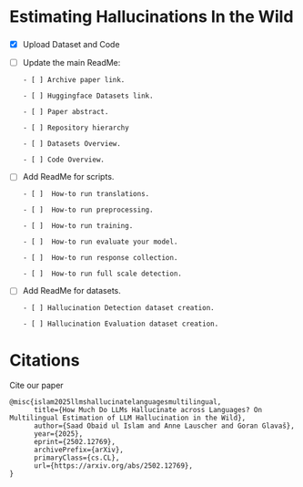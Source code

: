 # Estimating Hallucinations In the Wild

###

- [x] Upload Dataset and Code

- [ ] Update the main ReadMe:
  
      - [ ] Archive paper link.

      - [ ] Huggingface Datasets link. 

      - [ ] Paper abstract.

      - [ ] Repository hierarchy

      - [ ] Datasets Overview.

      - [ ] Code Overview. 
          

- [ ] Add ReadMe for scripts.

      - [ ]  How-to run translations.
      
      - [ ]  How-to run preprocessing.
      
      - [ ]  How-to run training.

      - [ ]  How-to run evaluate your model.

      - [ ]  How-to run response collection.

      - [ ]  How-to run full scale detection.
             

- [ ] Add ReadMe for datasets.

      - [ ] Hallucination Detection dataset creation.

      - [ ] Hallucination Evaluation dataset creation.


# Citations

Cite our paper

```
@misc{islam2025llmshallucinatelanguagesmultilingual,
      title={How Much Do LLMs Hallucinate across Languages? On Multilingual Estimation of LLM Hallucination in the Wild}, 
      author={Saad Obaid ul Islam and Anne Lauscher and Goran Glavaš},
      year={2025},
      eprint={2502.12769},
      archivePrefix={arXiv},
      primaryClass={cs.CL},
      url={https://arxiv.org/abs/2502.12769}, 
}
```

